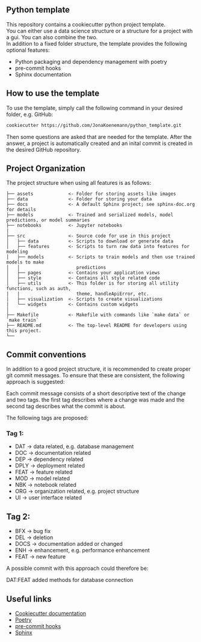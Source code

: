 ## Python template 

This repository contains a cookiecutter python project template.  
You can either use a data science structure or a structure for a project with a gui. You can also combine the two.  
In addition to a fixed folder structure, the template provides the following optional features:
- Python packaging and dependency management with poetry
- pre-commit hooks
- Sphinx documentation

## How to use the template

To use the template, simply call the following command in your desired folder, e.g. GitHub:  

```sh
cookiecutter https://github.com/JonaKoenemann/python_template.git
```
Then some questions are asked that are needed for the template. After the answer, a project is automatically created and an inital commit is created in the desired GitHub repository.

## Project Organization

The project structure when using all features is as follows:

    ├── assets             <- Folder for storing assets like images 
    ├── data               <- Folder for storing your data 
    ├── docs               <- A default Sphinx project; see sphinx-doc.org for details
    ├── models             <- Trained and serialized models, model predictions, or model summaries
    ├── notebooks          <- Jupyter notebooks
    |
    ├── src                <- Source code for use in this project
    │   ├── data           <- Scripts to download or generate data
    │   ├── features       <- Scripts to turn raw data into features for modeling
    │   ├── models         <- Scripts to train models and then use trained models to make
    │   │                     predictions
    │   ├── pages          <- Contains your application views
    │   ├── style          <- Contains all style related code 
    │   ├── utils          <- This folder is for storing all utility functions, such as auth, 
    |   |                     theme, handleApiError, etc.
    │   ├── visualization  <- Scripts to create visualizations 
    |   └── widgets        <- Contains custom widgets 
    │
    ├── Makefile           <- Makefile with commands like `make data` or `make train`
    ├── README.md          <- The top-level README for developers using this project.
    └── 

## Commit conventions

In addition to a good project structure, it is recommended to create proper git commit messages. To ensure that these are consistent, the following approach is suggested:

Each commit message consists of a short descriptive text of the change and two tags. the first tag describes where a change was made and the second tag describes what the commit is about.  

The following tags are proposed:

### Tag 1:

- DAT   -> data related, e.g. database management
- DOC   -> documentation related
- DEP   -> dependency related
- DPLY  -> deployment related
- FEAT  -> feature related
- MOD   -> model related
- NBK   -> notebook related
- ORG   -> organization related, e.g. project structure
- UI    -> user interface related

## Tag 2:

- BFX   -> bug fix
- DEL   -> deletion
- DOCS  -> documentation added or changed
- ENH   -> enhancement, e.g. performance enhancement
- FEAT  -> new feature

A possible commit with this approach could therefore be:

DAT:FEAT added methods for database connection

## Useful links

- [Cookiecutter documentation](https://cookiecutter.readthedocs.io/_/downloads/en/stable/pdf/)
- [Poetry](https://python-poetry.org/)
- [pre-commit hooks](https://pre-commit.com/)
- [Sphinx](https://www.sphinx-doc.org/en/master/)

